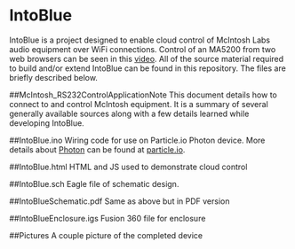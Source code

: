 # IntoBlue
IntoBlue is a project designed to enable cloud control of McIntosh Labs audio equipment over WiFi connections.  Control of an MA5200 from two web browsers can be seen in this [video]( https://youtu.be/zQ3S4JUxpOc). All of the source material required to build and/or extend IntoBlue can be found in this repository. The files are briefly described below.

##McIntosh_RS232ControlApplicationNote
This document details how to connect to and control McIntosh equipment. It is a summary of several generally available sources along with a few details learned while developing IntoBlue.

##IntoBlue.ino
Wiring code for use on Particle.io Photon device. More details about [Photon]( https://docs.particle.io/datasheets/photon-datasheet) can be found at [particle.io](particle.io).

##IntoBlue.html
HTML and JS used to demonstrate cloud control 

##IntoBlue.sch
Eagle file of schematic design. 

##IntoBlueSchematic.pdf
Same as above but in PDF version

##IntoBlueEnclosure.igs
Fusion 360 file for enclosure

##Pictures
A couple picture of the completed device

